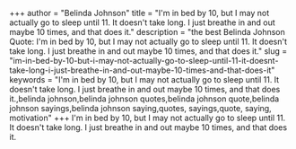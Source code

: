 +++
author = "Belinda Johnson"
title = "I'm in bed by 10, but I may not actually go to sleep until 11. It doesn't take long. I just breathe in and out maybe 10 times, and that does it."
description = "the best Belinda Johnson Quote: I'm in bed by 10, but I may not actually go to sleep until 11. It doesn't take long. I just breathe in and out maybe 10 times, and that does it."
slug = "im-in-bed-by-10-but-i-may-not-actually-go-to-sleep-until-11-it-doesnt-take-long-i-just-breathe-in-and-out-maybe-10-times-and-that-does-it"
keywords = "I'm in bed by 10, but I may not actually go to sleep until 11. It doesn't take long. I just breathe in and out maybe 10 times, and that does it.,belinda johnson,belinda johnson quotes,belinda johnson quote,belinda johnson sayings,belinda johnson saying,quotes, sayings,quote, saying, motivation"
+++
I'm in bed by 10, but I may not actually go to sleep until 11. It doesn't take long. I just breathe in and out maybe 10 times, and that does it.
